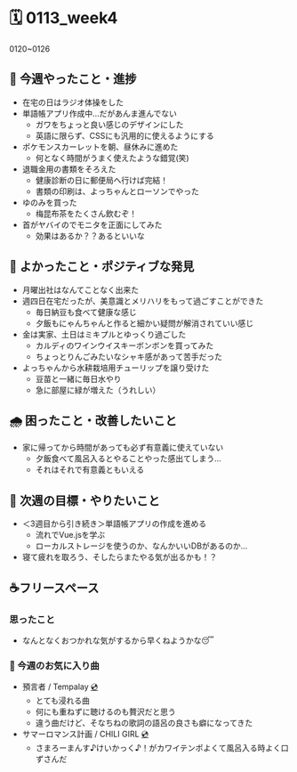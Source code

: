 # 🗓️ 0113_week4

0120~0126

## 🎁 今週やったこと・進捗

- 在宅の日はラジオ体操をした
- 単語帳アプリ作成中…だがあんま進んでない
  - ガワをちょっと良い感じのデザインにした
  - 英語に限らず、CSSにも汎用的に使えるようにする
- ポケモンスカーレットを朝、昼休みに進めた
  - 何となく時間がうまく使えたような錯覚(笑) 
- 退職金用の書類をそろえた
  - 健康診断の日に郵便局へ行けば完結！
  - 書類の印刷は、よっちゃんとローソンでやった
- ゆのみを買った
  - 梅昆布茶をたくさん飲むぞ！
- 首がヤバイのでモニタを正面にしてみた
  - 効果はあるか？？あるといいな
     
## 💖 よかったこと・ポジティブな発見

- 月曜出社はなんてことなく出来た
- 週四日在宅だったが、美意識とメリハリをもって過ごすことができた
  - 毎日納豆も食べて健康な感じ
  - 夕飯もにゃんちゃんと作ると細かい疑問が解消されていい感じ
- 金は実家、土日はミキプルとゆっくり過ごした
  - カルディのワインウイスキーボンボンを買ってみた
  - ちょっとりんごみたいなシャキ感があって苦手だった
- よっちゃんから水耕栽培用チューリップを譲り受けた
  - 豆苗と一緒に毎日水やり
  - 急に部屋に緑が増えた（うれしい）

## 🌧️ 困ったこと・改善したいこと

- 家に帰ってから時間があっても必ず有意義に使えていない
  - 夕飯食べて風呂入るとやることやった感出てしまう…
  - それはそれで有意義ともいえる

## 🌈 次週の目標・やりたいこと

- ＜3週目から引き続き＞単語帳アプリの作成を進める
  - 流れでVue.jsを学ぶ
  - ローカルストレージを使うのか、なんかいいDBがあるのか…
- 寝て疲れを取ろう、そしたらまたやる気が出るかも！？

## ☕フリースペース

### 思ったこと

- なんとなくおつかれな気がするから早くねようかな😴

### 🎵 今週のお気に入り曲
- 預言者 / Tempalay [💿](https://open.spotify.com/intl-ja/track/7uw4txmyapTji8Ee6Ex1nV?si=0d3f82f4b66649d9)
  - とても浸れる曲
  - 何にも重ねずに聴けるのも贅沢だと思う
  - 違う曲だけど、そなちねの歌詞の語呂の良さも癖になってきた
- サマーロマンス計画 / CHILI GIRL [💿](https://open.spotify.com/intl-ja/track/1hhU8HQqIgrCskptSO8BeA?si=cf3f7596acd84779)
  - さまろーまんす♪けいかっく♪！がカワイテンポよくて風呂入る時よく口ずさんだ
